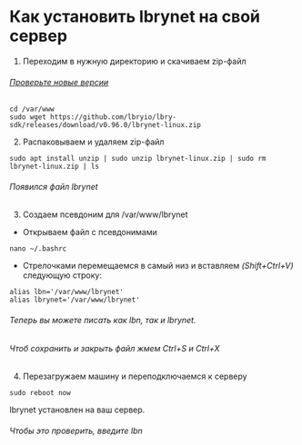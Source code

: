 # Как установить lbrynet на свой сервер

1. Переходим в нужную директорию и скачиваем zip-файл 

###### [Проверьте новые версии](https://github.com/lbryio/lbry-sdk/releases)

```
cd /var/www
sudo wget https://github.com/lbryio/lbry-sdk/releases/download/v0.96.0/lbrynet-linux.zip
```

2. Распаковываем и удаляем zip-файл

```
sudo apt install unzip | sudo unzip lbrynet-linux.zip | sudo rm lbrynet-linux.zip | ls
```

###### Появился файл lbrynet

3. Создаем псевдоним для /var/www/lbrynet

* Открываем файл с псевдонимами

```
nano ~/.bashrc
```

* Стрелочками перемещаемся в самый низ и вставляем *(Shift+Ctrl+V)* следующую строку:

```
alias lbn='/var/www/lbrynet'
alias lbrynet='/var/www/lbrynet'
```

###### Теперь вы можете писать как lbn, так и lbrynet. 
###### Чтоб сохранить и закрыть файл жмем Ctrl+S и Ctrl+X

4. Перезагружаем машину и переподключаемся к серверу
```
sudo reboot now
```

lbrynet установлен на ваш сервер.
###### Чтобы это проверить, введите lbn
